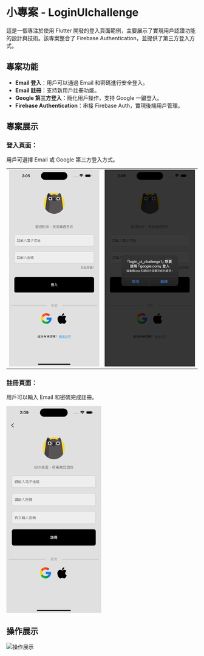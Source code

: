 # 小專案 - LoginUIchallenge

這是一個專注於使用 Flutter 開發的登入頁面範例，主要展示了實現用戶認證功能的設計與技術。該專案整合了 Firebase Authentication，並提供了第三方登入方式。

## 專案功能

- **Email 登入**：用戶可以通過 Email 和密碼進行安全登入。
- **Email 註冊**：支持新用戶註冊功能。
- **Google 第三方登入**：簡化用戶操作，支持 Google 一鍵登入。
- **Firebase Authentication**：串接 Firebase Auth，實現後端用戶管理。

## 專案展示

### 登入頁面：
用戶可選擇 Email 或 Google 第三方登入方式。

<table>
  <tr>
    <td><img src="./screenshot/login.png" width="250" alt="登入示範"></td>
    <td><img src="./screenshot/login_google.png" width="250" alt="登入示範"></td>
  </tr>
</table>

### 註冊頁面：
用戶可以輸入 Email 和密碼完成註冊。

 <img src="./screenshot/signup.png" width="250" alt="註冊頁面">

## 操作展示

 <img src="./screenshot/login.gif" width="250" alt="操作展示">


